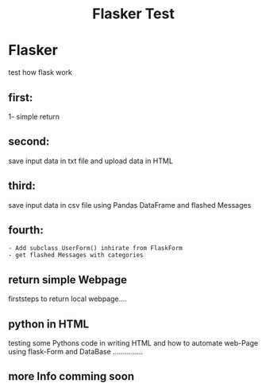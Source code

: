 <h1 style="color:darkforest;text-align:center;">Flasker Test</h1>


# Flasker
test how flask work
## first:
  1- simple return 
## second:
  save input data in txt file and upload data in HTML
## third:
  save input data in csv file using Pandas DataFrame and flashed Messages
## fourth:
	- Add subclass UserForm() inhirate from FlaskForm
	- get flashed Messages with categories

## return simple Webpage
firststeps to return local webpage....
## python in HTML
testing some Pythons code in writing HTML and how to automate web-Page using flask-Form and DataBase
...............
## more Info comming soon
